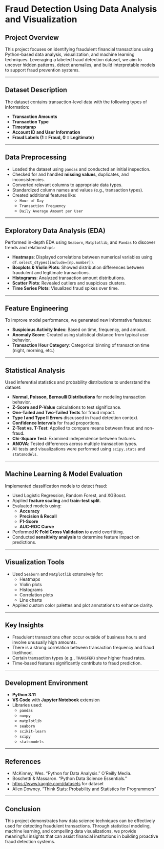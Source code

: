 # Fraud Detection Using Data Analysis and Visualization

## Project Overview

This project focuses on identifying fraudulent financial transactions using Python-based data analysis, visualization, and machine learning techniques. Leveraging a labeled fraud detection dataset, we aim to uncover hidden patterns, detect anomalies, and build interpretable models to support fraud prevention systems.

---

##  Dataset Description

The dataset contains transaction-level data with the following types of information:

- **Transaction Amounts**
- **Transaction Type**
- **Timestamp**
- **Account ID and User Information**
- **Fraud Labels (1 = Fraud, 0 = Legitimate)**

---

##  Data Preprocessing

- Loaded the dataset using `pandas` and conducted an initial inspection.
- Checked for and handled **missing values**, duplicates, and inconsistencies.
- Converted relevant columns to appropriate data types.
- Standardized column names and values (e.g., transaction types).
- Created additional features like:
  - `Hour of Day`
  - `Transaction Frequency`
  - `Daily Average Amount per User`

---

##  Exploratory Data Analysis (EDA)

Performed in-depth EDA using `Seaborn`, `Matplotlib`, and `Pandas` to discover trends and relationships:

- **Heatmaps**: Displayed correlations between numerical variables using `df.select_dtypes(include=[np.number])`.
- **Boxplots & Violin Plots**: Showed distribution differences between fraudulent and legitimate transactions.
- **Histograms**: Analyzed transaction amount distributions.
- **Scatter Plots**: Revealed outliers and suspicious clusters.
- **Time Series Plots**: Visualized fraud spikes over time.

---

##  Feature Engineering

To improve model performance, we generated new informative features:

- **Suspicious Activity Index**: Based on time, frequency, and amount.
- **Anomaly Score**: Created using statistical distance from typical user behavior.
- **Transaction Hour Category**: Categorical binning of transaction time (night, morning, etc.)

---

##  Statistical Analysis

Used inferential statistics and probability distributions to understand the dataset:

- **Normal, Poisson, Bernoulli Distributions** for modeling transaction behavior.
- **Z-Score and P-Value** calculations to test significance.
- **One-Tailed and Two-Tailed Tests** for fraud impact.
- **Type I and Type II Errors** discussed in fraud detection context.
- **Confidence Intervals** for fraud proportions.
- **Z-Test vs. T-Test**: Applied to compare means between fraud and non-fraud.
- **Chi-Square Test**: Examined independence between features.
- **ANOVA**: Tested differences across multiple transaction types.
- All tests and visualizations were performed using `scipy.stats` and `statsmodels`.

---

##  Machine Learning & Model Evaluation

Implemented classification models to detect fraud:

- Used Logistic Regression, Random Forest, and XGBoost.
- Applied **feature scaling** and **train-test split**.
- Evaluated models using:
  - **Accuracy**
  - **Precision & Recall**
  - **F1-Score**
  - **AUC-ROC Curve**
- Performed **K-Fold Cross Validation** to avoid overfitting.
- Conducted **sensitivity analysis** to determine feature impact on predictions.

---

## Visualization Tools

- Used `Seaborn` and `Matplotlib` extensively for:
  - Heatmaps
  - Violin plots
  - Histograms
  - Correlation plots
  - Line charts
- Applied custom color palettes and plot annotations to enhance clarity.

---

##  Key Insights

- Fraudulent transactions often occur outside of business hours and involve unusually high amounts.
- There is a strong correlation between transaction frequency and fraud likelihood.
- Certain transaction types (e.g., `TRANSFER`) show higher fraud rates.
- Time-based features significantly contribute to fraud prediction.

---

##  Development Environment

- **Python 3.11**
- **VS Code** with **Jupyter Notebook** extension
- Libraries used:
  - `pandas`
  - `numpy`
  - `matplotlib`
  - `seaborn`
  - `scikit-learn`
  - `scipy`
  - `statsmodels`

---

##  References

- McKinney, Wes. “Python for Data Analysis.” O’Reilly Media.
- Boschetti & Massaron. “Python Data Science Essentials.”
- https://www.kaggle.com/datasets for dataset
- Allen Downey. “Think Stats: Probability and Statistics for Programmers”

---

##  Conclusion

This project demonstrates how data science techniques can be effectively used for detecting fraudulent transactions. Through statistical modeling, machine learning, and compelling data visualizations, we provide meaningful insights that can assist financial institutions in building proactive fraud detection systems.

